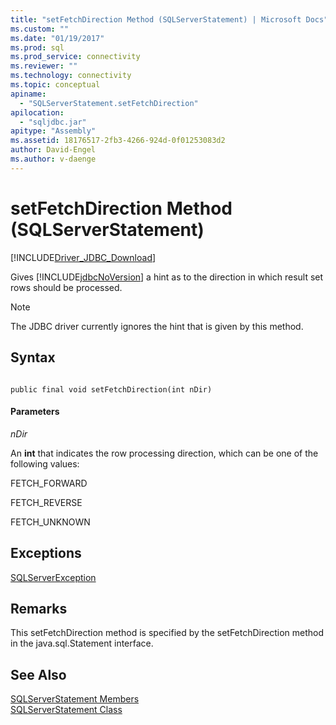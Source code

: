 ```yaml
---
title: "setFetchDirection Method (SQLServerStatement) | Microsoft Docs"
ms.custom: ""
ms.date: "01/19/2017"
ms.prod: sql
ms.prod_service: connectivity
ms.reviewer: ""
ms.technology: connectivity
ms.topic: conceptual
apiname: 
  - "SQLServerStatement.setFetchDirection"
apilocation: 
  - "sqljdbc.jar"
apitype: "Assembly"
ms.assetid: 18176517-2fb3-4266-924d-0f01253083d2
author: David-Engel
ms.author: v-daenge
---
```

# setFetchDirection Method (SQLServerStatement)
[!INCLUDE[Driver_JDBC_Download](../../../includes/driver_jdbc_download.md)]

  Gives [!INCLUDE[jdbcNoVersion](../../../includes/jdbcnoversion_md.md)] a hint as to the direction in which result set rows should be processed.  
  
> [!NOTE]  
>  The JDBC driver currently ignores the hint that is given by this method.  
  
## Syntax  
  
```  
  
public final void setFetchDirection(int nDir)  
```  
  
#### Parameters  
 *nDir*  
  
 An **int** that indicates the row processing direction, which can be one of the following values:  
  
 FETCH_FORWARD  
  
 FETCH_REVERSE  
  
 FETCH_UNKNOWN  
  
## Exceptions  
 [SQLServerException](../../../connect/jdbc/reference/sqlserverexception-class.md)  
  
## Remarks  
 This setFetchDirection method is specified by the setFetchDirection method in the java.sql.Statement interface.  
  
## See Also  
 [SQLServerStatement Members](../../../connect/jdbc/reference/sqlserverstatement-members.md)   
 [SQLServerStatement Class](../../../connect/jdbc/reference/sqlserverstatement-class.md)  
  
  

